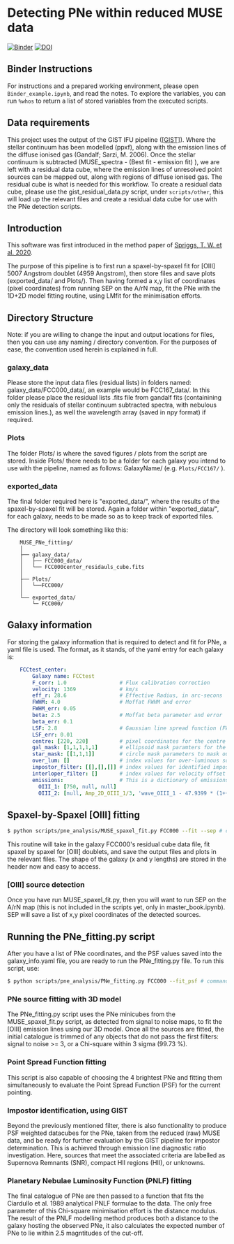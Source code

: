 # Detecting PNe within reduced MUSE data

[![Binder](https://mybinder.org/badge_logo.svg)](https://mybinder.org/v2/gh/tspriggs/MUSE_PNe_fitting/b1dd21304663b97ed3c53771c7054e844c35bb77?filepath=%2FBinder_example.ipynb)
 [![DOI](https://zenodo.org/badge/DOI/10.5281/zenodo.3726795.svg)](https://doi.org/10.5281/zenodo.3726795)

## Binder Instructions

For instructions and a prepared working environment, please open `Binder_example.ipynb`, and read the notes.
To explore the variables, you can run `%whos` to return a list of stored variables from the executed scripts.

## Data requirements

This project uses the output of the GIST IFU pipeline ([[GIST]](https://abittner.gitlab.io/thegistpipeline/)). Where the stellar continuum has been modelled (ppxf), along with the emission lines of the diffuse ionised gas (Gandalf; Sarzi, M. 2006). Once the stellar continuum is subtracted (MUSE_spectra - (Best fit - emission fit) ), we are left with a residual data cube, where the emission lines of unresolved point sources can be mapped out, along with regions of diffuse ionised gas. The residual cube is what is needed for this workflow. To create a residual data cube, please use the gist_residual_data.py script, under `scripts/other`, this will load up the relevant files and create a residual data cube for use with the PNe detection scripts.

## Introduction

This software was first introduced in the method paper of [Spriggs, T. W. et al. 2020](https://ui.adsabs.harvard.edu/abs/2020A%26A...637A..62S/abstract).

The purpose of this pipeline is to first run a spaxel-by-spaxel fit for \[OIII] 5007 Angstrom doublet (4959 Angstrom), then store files and save plots (exported_data/ and Plots/). Then having formed a x,y list of coordinates (pixel coordinates) from running SEP on the A/rN map, fit the PNe with the 1D+2D model fitting routine, using LMfit for the minimisation efforts.

## Directory Structure

Note: if you are willing to change the input and output locations for files, then you can use any naming / directory convention. For the purposes of ease, the convention used herein is explained in full.

### **galaxy_data**

Please store the input data files (residual lists) in folders named: galaxy_data/FCC000_data/, an example would be FCC167_data/. In this folder please place the residual lists .fits file from gandalf fits (containining only the residuals of stellar continuum subtracted spectra, with nebulous emission lines.), as well the wavelength array (saved in npy format) if required.

### **Plots**

The folder Plots/ is where the saved figures / plots from the script are stored. Inside Plots/ there needs to be a folder for each galaxy you intend to use with the pipeline, named as follows: GalaxyName/ (e.g. `Plots/FCC167/` ).

### **exported_data**

The final folder required here is "exported_data/", where the results of the spaxel-by-spaxel fit will be stored. Again a folder within "exported_data/", for each galaxy, needs to be made so as to keep track of exported files.

The directory will look something like this:

```
    MUSE_PNe_fitting/
    │
    ├── galaxy_data/
    │   ├── FCC000_data/
    │   └── FCC000center_residauls_cube.fits
    │   
    ├── Plots/
    │   └──FCC000/
    │                     
    └── exported_data/
        └─ FCC000/
```

## Galaxy information

For storing the galaxy information that is required to detect and fit for PNe, a yaml file is used. The format, as it stands, of the yaml entry for each galaxy is:

```yaml
    FCCtest_center:
        Galaxy name: FCCtest
        F_corr: 1.0                 # Flux calibration correction
        velocity: 1369              # km/s
        eff_r: 28.6                 # Effective Radius, in arc-secons
        FWHM: 4.0                   # Moffat FWHM and error
        FWHM_err: 0.05
        beta: 2.5                   # Moffat beta parameter and error
        beta_err: 0.1
        LSF: 2.8                    # Gaussian line spread function (FWHM), and error
        LSF_err: 0.01
        centre: [220, 220]          # pixel coordinates for the centre of the galaxy.
        gal_mask: [1,1,1,1,1]       # ellipsoid mask paramters for the galaxy (xe, ye, length, width, angle)
        star_mask: [[1,1,1]]        # circle mask parameters to mask out stars, list of lists. (xc, yc, radius)
        over_lum: []                # index values for over-luminous sources
        impostor_filter: [[],[],[]] # index values for identified impostors: [[SNR], [HII], [impostor]]
        interloper_filter: []       # index values for velocity offset interlopers
        emissions:                  # This is a dictionary of emissions with the required parameter setup.
          OIII_1: [750, null, null]
          OIII_2: [null, Amp_2D_OIII_1/3, 'wave_OIII_1 - 47.9399 * (1+{})']
```

## Spaxel-by-Spaxel [OIII] fitting

```bash
$ python scripts/pne_analysis/MUSE_spaxel_fit.py FCC000 --fit --sep # command to run spaxel fitting script
```

This routine will take in the galaxy FCC000's residual cube data file, fit spaxel by spaxel for \[OIII] doublets, and save the output files and plots in the relevant files. The shape of the galaxy (x and y lengths) are stored in the header now and easy to access.

### **\[OIII] source detection**

Once you have run MUSE_spaxel_fit.py, then you will want to run SEP on the A/rN map (this is not included in the scripts yet, only in master_book.ipynb). SEP will save a list of x,y pixel coordinates of the detected sources.

## Running the PNe_fitting.py script

After you have a list of PNe coordinates, and the PSF values saved into the galaxy_info.yaml file, you are ready to run the PNe_fitting.py file. To run this script, use:

```bash
$ python scripts/pne_analysis/PNe_fitting.py FCC000 --fit_psf # command to run PNe fitting script
```

### **PNe source fitting with 3D model**

The PNe_fitting.py script uses the PNe minicubes from the MUSE_spaxel_fit.py script, as detected from signal to noise maps, to fit the \[OIII] emission lines using our 3D model. Once all the sources are fitted, the initial catalogue is trimmed of any objects that do not pass the first filters: signal to noise >= 3, or a Chi-square within 3 sigma (99.73 %).

### **Point Spread Function fitting**

This script is also capable of choosing the 4 brightest PNe and fitting them simultaneously to evaluate the Point Spread Function (PSF) for the current pointing.

### **Impostor identification, using GIST**

Beyond the previously mentioned filter, there is also functionality to produce PSF weighted datacubes for the PNe, taken from the reduced (raw) MUSE data, and be ready for further evaluation by the GIST pipeline for impostor determination. This is achieved through emission line diagnostic ratio investigation. Here, sources that meet the associated criteria are labelled as Supernova Remnants (SNR), compact HII regions (HII), or unknowns.

### **Planetary Nebulae Luminosity Function (PNLF) fitting**

The final catalogue of PNe are then passed to a function that fits the Ciardullo et al. 1989 analytical PNLF formulae to the data. The only free parameter of this Chi-square minimisation effort is the distance modulus. The result of the PNLF modelling method produces both a distance to the galaxy hosting the observed PNe, it also calculates the expected number of PNe to lie within 2.5 magntitudes of the cut-off.
